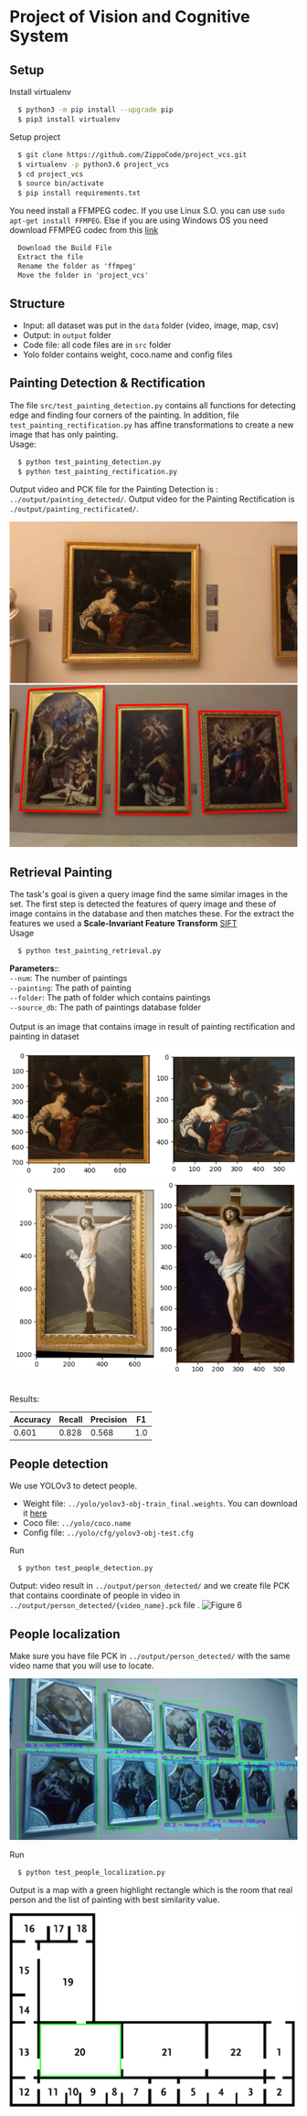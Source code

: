 # Project of Vision and Cognitive System

## Setup
  Install virtualenv
```bash
  $ python3 -m pip install --upgrade pip
  $ pip3 install virtualenv
```

  Setup project
``` bash
  $ git clone https://github.com/ZippoCode/project_vcs.git
  $ virtualenv -p python3.6 project_vcs
  $ cd project_vcs
  $ source bin/activate
  $ pip install requirements.txt 
```

You need install a FFMPEG codec. If you use Linux S.O. you can use ``` sudo apt-get install FFMPEG ```.
Else if you are using Windows OS you need download FFMPEG codec from this [link](https://ottverse.com/ffmpeg-builds/)
``` 
  Download the Build File
  Extract the file
  Rename the folder as 'ffmpeg'
  Move the folder in 'project_vcs'
```

## Structure
* Input: all dataset was put in the `data` folder (video, image, map, csv)
* Output: in `output` folder
* Code file: all code files are in `src` folder
* Yolo folder contains weight, coco.name and config files


## Painting Detection & Rectification
The file `src/test_painting_detection.py` contains all functions for detecting edge and finding four corners of the painting.
In addition, file `test_painting_rectification.py` has affine transformations to create a new image that has only painting. <br>Usage:<br/>
```bash
  $ python test_painting_detection.py
  $ python test_painting_rectification.py
```
  Output video and PCK file for the Painting Detection is : `../output/painting_detected/`.
  Output video for the Painting Rectification is `./output/painting_rectificated/`.
  
![Figure 1](https://github.com/ZippoCode/project_vcs/blob/master/image_results/original_frame_1.png)
![Figure 2](https://github.com/ZippoCode/project_vcs/blob/master/image_results/painting_detection.png)

## Retrieval Painting
The task's goal is given a query image find the same similar images in the set. The first step is detected the features of query image and these of image contains in the database and then matches these. 
For the extract the features we used a **Scale-Invariant Feature Transform** [SIFT](https://docs.opencv.org/master/da/df5/tutorial_py_sift_intro.html)
<br/>Usage
```bash
  $ python test_painting_retrieval.py
```
**Parameters:**:  
`--num`: The number of paintings<br/>
`--painting`: The path of painting<br/>
`--folder`: The path of folder which contains paintings<br/>
`--source_db`: The path of paintings database folder<br/>
<br/>
Output is an image that contains image in result of painting rectification and painting in dataset<br/>
![Figure 5](https://github.com/ZippoCode/project_vcs/blob/master/image_results/painting_retrieval_1.png)
![Figure 6](https://github.com/ZippoCode/project_vcs/blob/master/image_results/painting_retrieval_2.png)

<br>Results:<br/>

| Accuracy  |  Recall   | Precision | F1        |
| --------- | --------- | --------- | --------- |
| 0.601     | 0.828     | 0.568     | 1.0       |

## People detection
We use YOLOv3 to detect people.
  * Weight file: `../yolo/yolov3-obj-train_final.weights`. You can download it [here](https://drive.google.com/file/d/1bkADs1lT8ayXwDwYnS1rU0Nz8rmTNmOt/view?usp=sharing)
  * Coco file: `../yolo/coco.name`
  * Config file: `../yolo/cfg/yolov3-obj-test.cfg`

Run
```bash
  $ python test_people_detection.py
```
  Output: video result in `../output/person_detected/` and we create file PCK that contains coordinate of people in video in `../output/person_detected/{video_name}.pck` file .
![Figure 6](https://github.com/ZippoCode/project_vcs/blob/master/image_results/yolov3.png)

## People localization
Make sure you have file PCK in `../output/person_detected/` with the same video name that you will use to locate.

![Figure 7](https://github.com/ZippoCode/project_vcs/blob/master/image_results/painting_location.png)

Run
```bash
  $ python test_people_localization.py 
```
Output is a map with a green highlight rectangle which is the room that real person and the list of painting with best similarity value.

![Figure 8](https://github.com/ZippoCode/project_vcs/blob/master/image_results/map.png)